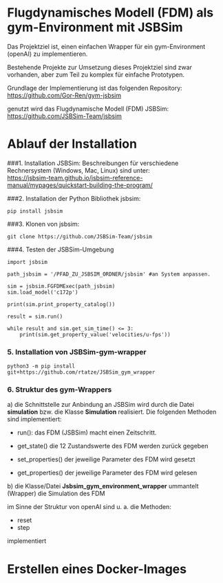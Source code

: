 # Flugdynamisches Modell (FDM) als gym-Environment mit JSBSim

Das Projektziel ist, einen einfachen Wrapper für ein gym-Environment (openAI) zu implementieren.

Bestehende Projekte zur Umsetzung dieses Projektziel sind zwar vorhanden, aber zum Teil zu komplex für einfache Prototypen.

Grundlage der Implementierung ist das folgenden Repository: https://github.com/Gor-Ren/gym-jsbsim

genutzt wird das Flugdynamische Modell (FDM) JSBSim: https://github.com/JSBSim-Team/jsbsim


# Ablauf der Installation
###1. Installation JSBSim:
Beschreibungen für verschiedene Rechnersystem (Windows, Mac, Linux) sind unter:<br>
   https://jsbsim-team.github.io/jsbsim-reference-manual/mypages/quickstart-building-the-program/
   
###2. Installation der Python Bibliothek jsbsim:

```
pip install jsbsim
```

###3. Klonen von jsbsim: 
```
git clone https://github.com/JSBSim-Team/jsbsim
```

###4. Testen der JSBSim-Umgebung
```
import jsbsim

path_jsbsim = '/PFAD_ZU_JSBSIM_ORDNER/jsbsim' #an System anpassen.

sim = jsbsim.FGFDMExec(path_jsbsim)
sim.load_model('c172p')

print(sim.print_property_catalog())

result = sim.run()

while result and sim.get_sim_time() <= 3:
    print(sim.get_property_value('velocities/u-fps'))
```
### 5. Installation von JSBSim-gym-wrapper
```
python3 -m pip install git+https://github.com/rtatze/JSBSim_gym_wrapper
```

### 6. Struktur des gym-Wrappers

a) die Schnittstelle zur Anbindung an JSBSim wird durch die Datei **simulation** bzw. die Klasse **Simulation** realisiert. Die folgenden Methoden sind implementiert:

* run():
das FDM (JSBSim) macht einen Zeitschritt.
  
* get_state()
die 12 Zustandswerte des FDM werden zurück gegeben
  
* set_properties()
der jeweilige Parameter des FDM wird gesetzt
  
* get_properties()
der jeweilige Parameter des FDM wird gelesen
  
b) die Klasse/Datei **Jsbsim_gym_environment_wrapper** ummantelt (Wrapper) die Simulation des FDM

im Sinne der Struktur von openAI sind u. a. die Methoden: 

* reset
* step

implementiert






# Erstellen eines Docker-Images
